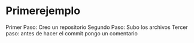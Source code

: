 # Primerejemplo
Primer Paso: Creo un repositorio
Segundo Paso: Subo los archivos
Tercer paso: antes de hacer el commit pongo un comentario
